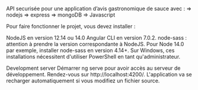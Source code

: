 API securisée pour une application d’avis gastronomique de sauce avec :
=> nodejs
=> express 
=> mongoDB
=> Javascript

Pour faire fonctionner le projet, vous devez installer :

NodeJS en version 12.14 ou 14.0 
Angular CLI en version 7.0.2.
node-sass : attention à prendre la version correspondante à NodeJS. Pour Node 14.0 par exemple, installer node-sass en version 4.14+.
Sur Windows, ces installations nécessitent d'utiliser PowerShell en tant qu'administrateur.

Development server
Démarrer ng serve pour avoir accès au serveur de développement. Rendez-vous sur http://localhost:4200/. L'application va se recharger automatiquement si vous modifiez un fichier source.

